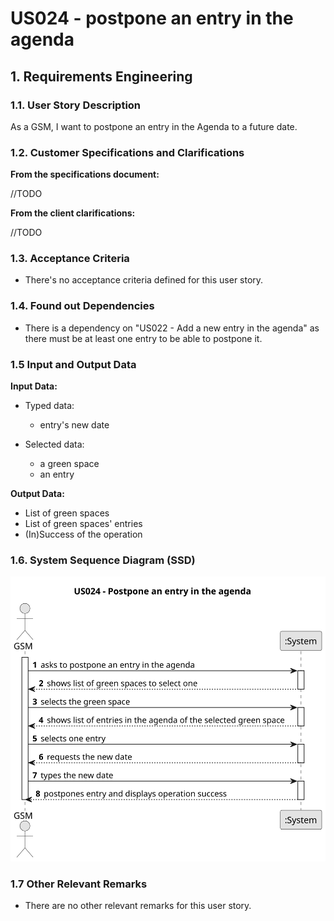 # US024 - postpone an entry in the agenda


## 1. Requirements Engineering

### 1.1. User Story Description

As a GSM, I want to postpone an entry in the Agenda to a future date.

### 1.2. Customer Specifications and Clarifications 

**From the specifications document:**

//TODO

**From the client clarifications:**

//TODO


### 1.3. Acceptance Criteria

* There's no acceptance criteria defined for this user story.

### 1.4. Found out Dependencies

* There is a dependency on "US022 - Add a new entry in the agenda" as there must be at least one entry to be able to postpone it.

### 1.5 Input and Output Data

**Input Data:**

* Typed data:
    * entry's new date

* Selected data:
  * a green space
  * an entry

**Output Data:**

* List of green spaces
* List of green spaces' entries
* (In)Success of the operation

### 1.6. System Sequence Diagram (SSD)

![System Sequence Diagram - US024](svg/us024-system-sequence-diagram.svg)


### 1.7 Other Relevant Remarks

* There are no other relevant remarks for this user story.